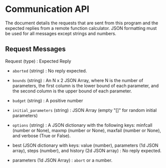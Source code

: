 # Communication API

The document details the requests that are sent from this program and the expected replies from a remote function calculator. JSON formatting must be used for all messages except strings and numbers.

## Request Messages

Request (type) : Expected Reply
 - `aborted` (string) : No reply expected.
 - `bounds` (string) : An N x 2 JSON Array, where N is the number of parameters, the first column is the lower bound of each parameter, and the second column is the upper bound of each parameter.
 - `budget` (string) : A positive number
 - `initial_parameters` (string) : JSON Array (empty "[]" for random initial parameters)
 - `options` (string) : A JSON dictionary with the following keys: minfcall (number or None), maxmp (number or None), maxfail (number or None), and verbose (True or False).

 - best (JSON dictionary with keys: value (number), parameters (1d JSON array), steps (number), and history (2d JSON array) : No reply expected.
 - parameters (1d JSON Array) : `abort` or a number.